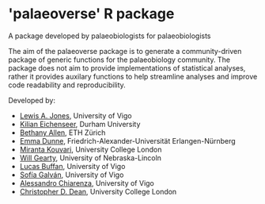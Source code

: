 # 'palaeoverse' R package
A package developed by palaeobiologists for palaeobiologists

The aim of the palaeoverse package is to generate a community-driven package of generic functions for the palaeobiology community. The package does not aim to provide implementations of statistical analyses, rather it provides auxilary functions to help streamline analyses and improve code readability and reproducibility. 

Developed by:
- [Lewis A. Jones](mailto:LewisAlan.Jones@uvigo.es), University of Vigo
- [Kilian Eichenseer](mailto:kilian.eichenseer@gmail.com), Durham University
- [Bethany Allen](mailto:Bethany.Allen@bsse.ethz.ch), ETH Zürich
- [Emma Dunne](mailto:dunne.emma.m@gmail.com), Friedrich-Alexander-Universität Erlangen-Nürnberg
- [Miranta Kouvari](mailto:kouvari.miranta@gmail.com), University College London
- [Will Gearty](mailto:willgearty@gmail.com), University of Nebraska-Lincoln
- [Lucas Buffan](mailto:lucas.buffan@ens-lyon.fr), University of Vigo
- [Sofía Galván](mailto:sofia.galvan@uvigo.es), University of Vigo
- [Alessandro Chiarenza](mailto:a.chiarenza15@gmail.com), University of Vigo
- [Christopher D. Dean](christopherdaviddean@gmail.com), University College London


 

